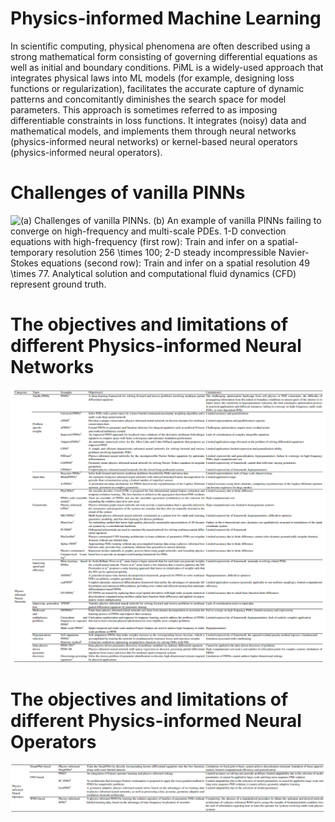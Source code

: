 # Physics-informed Machine Learning
In scientific computing, physical phenomena are often described using a strong mathematical form consisting of governing differential equations as well as initial and boundary conditions. 
PiML is a widely-used approach that integrates physical laws into ML models (for example, designing loss functions or regularization), facilitates the accurate capture of dynamic patterns and concomitantly diminishes the search space for model parameters. This approach is sometimes referred to as imposing differentiable constraints in loss functions.   It integrates (noisy) data and mathematical models, and implements them through neural networks (physics-informed neural networks) or kernel-based neural operators (physics-informed neural operators).
# Challenges of vanilla PINNs
![(a) Challenges of vanilla PINNs. (b) An example of vanilla PINNs failing to converge on high-frequency and multi-scale PDEs. 1-D convection equations with high-frequency (first row): Train and infer on a  spatial-temporary resolution 256 \times 100; 2-D steady incompressible Navier-Stokes equations (second row): Train and infer on a  spatial resolution 49 \times 77. Analytical solution and computational fluid dynamics (CFD) represent ground truth.](https://github.com/HydroPML/PaML_PiML/blob/main/fig2.png)
# The objectives and limitations of different Physics-informed Neural Networks
![image](https://github.com/HydroPML/PaML_PiML/blob/main/Table3.png)
# The objectives and limitations of different Physics-informed Neural Operators  
![image](https://github.com/HydroPML/PaML_PiML/blob/main/Table4.png)
